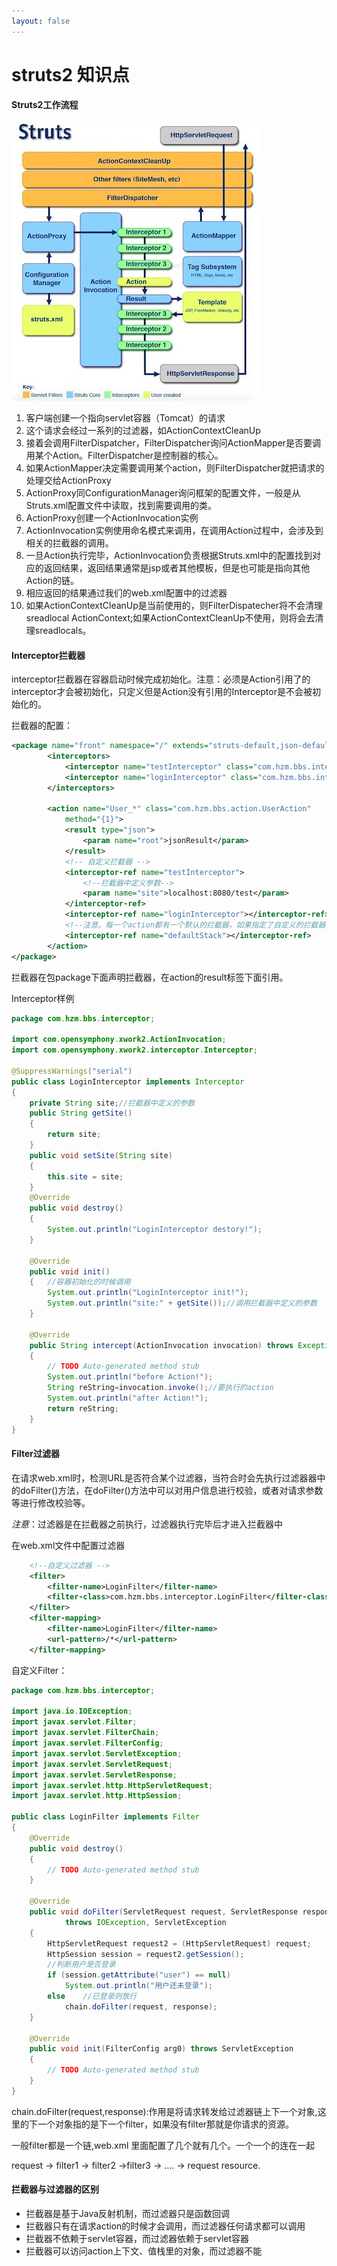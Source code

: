 ```yaml
---
layout: false
---
```




# struts2 知识点

#### Struts2工作流程

![pic10](pic/pic10.png)

1. 客户端创建一个指向servlet容器（Tomcat）的请求
2. 这个请求会经过一系列的过滤器，如ActionContextCleanUp
3. 接着会调用FilterDispatcher，FilterDispatcher询问ActionMapper是否要调用某个Action。FilterDispatcher是控制器的核心。
4. 如果ActionMapper决定需要调用某个action，则FilterDispatcher就把请求的处理交给ActionProxy
5. ActionProxy同ConfigurationManager询问框架的配置文件，一般是从Struts.xml配置文件中读取，找到需要调用的类。
6. ActionProxy创建一个ActionInvocation实例
7. ActionInvocation实例使用命名模式来调用，在调用Action过程中，会涉及到相关的拦截器的调用。
8. 一旦Action执行完毕，ActionInvocation负责根据Struts.xml中的配置找到对应的返回结果，返回结果通常是jsp或者其他模板，但是也可能是指向其他Action的链。
9. 相应返回的结果通过我们的web.xml配置中的过滤器
10. 如果ActionContextCleanUp是当前使用的，则FilterDispatecher将不会清理sreadlocal ActionContext;如果ActionContextCleanUp不使用，则将会去清理sreadlocals。




#### Interceptor拦截器

interceptor拦截器在容器启动时候完成初始化。注意：必须是Action引用了的interceptor才会被初始化，只定义但是Action没有引用的Interceptor是不会被初始化的。

拦截器的配置：

```XML
<package name="front" namespace="/" extends="struts-default,json-default">
		<interceptors>
			<interceptor name="testInterceptor" class="com.hzm.bbs.interceptor.TestInterceptor"></interceptor>
			<interceptor name="loginInterceptor" class="com.hzm.bbs.interceptor.LoginInterceptor"></interceptor>
		</interceptors>

		<action name="User_*" class="com.hzm.bbs.action.UserAction"
			method="{1}">
			<result type="json">
				<param name="root">jsonResult</param>
			</result>
			<!-- 自定义拦截器 -->
			<interceptor-ref name="testInterceptor">
                <!--拦截器中定义参数-->
				<param name="site">localhost:8080/test</param>
			</interceptor-ref>
			<interceptor-ref name="loginInterceptor"></interceptor-ref>
			<!--注意，每一个action都有一个默认的拦截器，如果指定了自定义的拦截器，那么默认的拦截器就失去作用了，所以这里要再加上默认的拦截器--> 
			<interceptor-ref name="defaultStack"></interceptor-ref>
		</action>
</package>
```

拦截器在包package下面声明拦截器，在action的result标签下面引用。

Interceptor样例

```Java
package com.hzm.bbs.interceptor;

import com.opensymphony.xwork2.ActionInvocation;
import com.opensymphony.xwork2.interceptor.Interceptor;

@SuppressWarnings("serial")
public class LoginInterceptor implements Interceptor
{
  	private String site;//拦截器中定义的参数
	public String getSite()
	{
		return site;
	}
	public void setSite(String site)
	{
		this.site = site;
	}
	@Override
	public void destroy()
	{
		System.out.println("LoginInterceptor destory!");
	}

	@Override
	public void init()
	{	//容器初始化的时候调用
		System.out.println("LoginInterceptor init!");
      	System.out.println("site:" + getSite());//调用拦截器中定义的参数
	}

	@Override
	public String intercept(ActionInvocation invocation) throws Exception
	{
		// TODO Auto-generated method stub
		System.out.println("before Action!");
		String reString=invocation.invoke();//要执行的action
		System.out.println("after Action!");
		return reString;
	}
}
```

#### Filter过滤器

在请求web.xml时，检测URL是否符合某个过滤器，当符合时会先执行过滤器器中的doFilter()方法，在doFilter()方法中可以对用户信息进行校验，或者对请求参数等进行修改校验等。

*注意*：过滤器是在拦截器之前执行，过滤器执行完毕后才进入拦截器中

在web.xml文件中配置过滤器

```xml
	<!--自定义过滤器 -->
	<filter>
		<filter-name>LoginFilter</filter-name>
		<filter-class>com.hzm.bbs.interceptor.LoginFilter</filter-class>
	</filter>
	<filter-mapping>
		<filter-name>LoginFilter</filter-name>
		<url-pattern>/*</url-pattern>
	</filter-mapping>
```

自定义Filter：

```java
package com.hzm.bbs.interceptor;

import java.io.IOException;
import javax.servlet.Filter;
import javax.servlet.FilterChain;
import javax.servlet.FilterConfig;
import javax.servlet.ServletException;
import javax.servlet.ServletRequest;
import javax.servlet.ServletResponse;
import javax.servlet.http.HttpServletRequest;
import javax.servlet.http.HttpSession;

public class LoginFilter implements Filter
{
	@Override
	public void destroy()
	{
		// TODO Auto-generated method stub
	}

	@Override
	public void doFilter(ServletRequest request, ServletResponse response, FilterChain chain)
			throws IOException, ServletException
	{
		HttpServletRequest request2 = (HttpServletRequest) request;
		HttpSession session = request2.getSession();
      	//判断用户是否登录
		if (session.getAttribute("user") == null)
			System.out.println("用户还未登录");
		else	//已登录则放行
			chain.doFilter(request, response);
	}

	@Override
	public void init(FilterConfig arg0) throws ServletException
	{
		// TODO Auto-generated method stub
	}
}

```

chain.doFilter(request,response):作用是将请求转发给过滤器链上下一个对象,这里的下一个对象指的是下一个filter，如果没有filter那就是你请求的资源。

一般filter都是一个链,web.xml 里面配置了几个就有几个。一个一个的连在一起 

request -> filter1 -> filter2 ->filter3 -> .... -> request resource.



#### 拦截器与过滤器的区别

* 拦截器是基于Java反射机制，而过滤器只是函数回调
* 拦截器只有在请求action的时候才会调用，而过滤器任何请求都可以调用
* 拦截器不依赖于servlet容器，而过滤器依赖于servlet容器
* 拦截器可以访问action上下文、值栈里的对象，而过滤器不能



